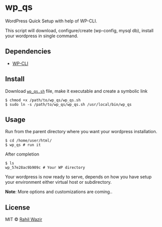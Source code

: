 # wp_qs

WordPress Quick Setup with help of WP-CLI.

This script will download, configure/create (wp-config, mysql db), install your wordpress in single command.

## Dependencies

- [WP-CLI](https://github.com/wp-cli/wp-cli)

## Install
Download [`wp_qs.sh`](https://raw.githubusercontent.com/rahilwazir/wp_qs/master/wp_qs.sh) file, make it executable and create a symbolic link

```
$ chmod +x /path/to/wp_qs/wp_qs.sh
$ sudo ln -s /path/to/wp_qs/wp_qs.sh /usr/local/bin/wp_qs
```


## Usage

Run from the parent directory where you want your wordpress installation.

```
$ cd /home/user/html/
$ wp_qs # run it
```

After completion

```
$ ls
wp_57e28ac9b909c # Your WP directory
```
Your wordpress is now ready to serve, depends on how you have setup your environment either virtual host or subdirectory.

**Note**: More options and customizations are coming..

## License

MIT © [Rahil Wazir](https://github.com/rahilwazir)